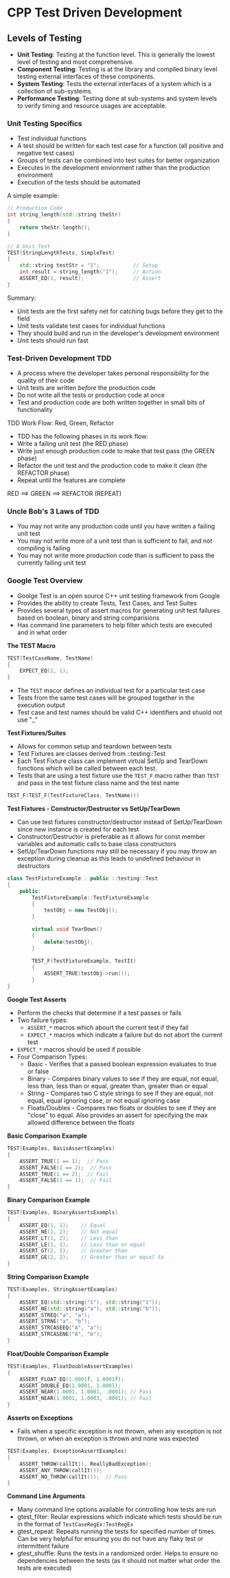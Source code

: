# CPP Test Driven Development

## Levels of Testing

- **Unit Testing**: Testing at the function level. This is generally the lowest level of testing and most comprehensive.  
- **Component Testing**: Testing is at the library and compiled binary level testing external interfaces of these components.  
- **System Testing**: Tests the external interfaces of a system which is a collection of sub-systems.  
- **Performance Testing**: Testing done at sub-systems and system levels to verify timing and resource usages are acceptable.  


### Unit Testing Specifics

- Test individual functions
- A test should be written for each test case for a function (all positive and negative test cases)
- Groups of tests can be combined into test suites for better organization
- Executes in the development envionment rather than the production environment
- Execution of the tests should be automated

A simple example:
```cpp
// Production Code
int string_length(std::string theStr)
{
    return theStr.length();
}

// A Unit Test
TEST(StringLengthTests, SimpleTest)
{
    std::string testStr = "1";           // Setup
    int result = string_length("1");     // Action
    ASSERT_EQ(1, result);                // Assert
}
```

Summary:  
- Unit tests are the first safety net for catching bugs before they get to the field
- Unit tests validate test cases for individual functions
- They should build and run in the developer's development environment
- Unit tests should run fast

### Test-Driven Development TDD

- A process where the developer takes personal responsibility for the quality of their code
- Unit tests are written *before* the production code
- Do not write all the tests or production code at once
- Test and production code are both written together in small bits of functionality

TDD Work Flow: Red, Green, Refactor  
- TDD has the following phases in its work flow:
- Write a failing unit test (the RED phase)
- Write just enough production code to make that test pass (the GREEN phase)
- Refactor the unit test and the production code to make it clean (the REFACTOR phase)
- Repeat until the features are complete

RED ==> GREEN ==> REFACTOR (REPEAT)

### Uncle Bob's 3 Laws of TDD

- You may not write any production code until you have written a failing unit test
- You may not write more of a unit test than is sufficient to fail, and not compiling is failing
- You may not write more production code than is sufficient to pass the currently failing unit test

### Google Test Overview

- Goolge Test is an open source C++ unit testing framework from Google
- Provides the ability to create Tests, Test Cases, and Test Suites
- Provides several types of assert macros for generating unit test failures based on boolean, binary and string comparisions
- Has command line parameters to help filter which tests are executed and in what order

**The TEST Macro**

```cpp
TEST(TestCaseName, TestName)
{
    EXPECT_EQ(1, 1);
}
```

- The `TEST` macor defines an individual test for a particular test case
- Tests from the same test cases will be grouped together in the execution output
- Test case and test names should be valid C++ identifiers and shuold not use "_"

**Test Fixtures/Suites**

- Allows for common setup and teardown between tests
- Test Fixtures are classes derived from ::testing::Test
- Each Test Fixture class can implement virtual SetUp and TearDown functions which will be called between each test.
- Tests that are using a test fixture use the `TEST_F` macro rather than `TEST` and pass in the test fixture class name and the test name

```cpp
TEST_F(TEST_F(TestFixtureClass, TestName)))
```

**Test Fixtures - Constructor/Destructor vs SetUp/TearDown**

- Can use test fixtures constructor/destructor instead of SetUp/TearDown since new instance is created for each test
- Constructor/Destructor is preferable as it allows for const member variables and automatic calls to base class constructors
- SetUp/TearDown functions may still be necessary if you may throw an exception during cleanup as this leads to undefined behaviour in destructors

```cpp
class TestFixtureExample : public ::testing::Test
{
    public:
        TestFixtureExample::TestFixtureExample
        {
            testObj = new TestObj();
        }

        virtual void TearDown()
        {
            delete(testObj);
        }

        TEST_F(TestFixtureExample, TestIt)
        {
            ASSERT_TRUE(testObj->run());
        }
}
```

**Google Test Asserts**

- Perform the checks that determine if a test passes or fails
- Two failure types:
    - `ASSERT_*` macros which abourt the current test if they fail
    - `EXPECT_*` macros which indicate a failure but do not abort the current test
- `EXPECT_*` macros should be used if possible
- Four Comparison Types:
    - Basic - Verifies that a passed boolean expression evaluates to true or false
    - Binary - Compares binary values to see if they are equal, not equal, less than, less than or equal, greater than, greater than or equal
    - String - Compares two C style strings to see if they are equal, not equal, equal ignoring case, or not equal ignoring case
    - Floats/Doubles - Compares two floats or doubles to see if they are "close" to equal. Also provides an assert for specifying the max allowed difference between the floats

**Basic Comparison Example**

```cpp
TEST(Examples, BasisAssertExamples)
{
    ASSERT_TRUE(1 == 1);  // Pass
    ASSERT_FALSE(1 == 2);  // Pass
    ASSERT_TRUE(1 == 2);  // Fail
    ASSERT_FALSE(1 == 1);  // Fail
}
```

**Binary Comparison Example**

```cpp
TEST(Examples, BinaryAssertsExampls)
{
    ASSERT_EQ(1, 1);    // Equal
    ASSERT_NE(1, 2);    // Not equal
    ASSERT_LT(1, 2);    // Less than
    ASSERT_LE(1, 1);    // Less than or equal
    ASSERT_GT(2, 1);    // Greater than
    ASSERT_GE(2, 2);    // Greater than or equal to
}
```

**String Comparison Example**

```cpp
TEST(Examples, StringAssertExamples)
{
    ASSERT_EQ(std::string("1"), std::string("1"));
    ASSERT_NE(std::string("a"), std::string("b"));
    ASSERT_STREQ("a", "a");
    ASSERT_STRNE("a", "b");
    ASSERT_STRCASEEQ("A", "a");
    ASSERT_STRCASENE("A", "b");
}
```

**Float/Double Comparison Example**

```cpp
TEST(Examples, FloatDoubleAssertExamples)
{
    ASSERT_FLOAT_EQ(1.0001f, 1.0001f);
    ASSERT_DOUBLE_EQ(1.0001, 1.0001);
    ASSERT_NEAR(1.0001, 1.0001, .0001); // Pass
    ASSERT_NEAR(1.0001, 1.0003, .0001); // Fail
}
```

**Asserts on Exceptions**

- Fails when a specific exception is not thrown, when any exception is not thrown, or when an exception is thrown and none was expected

```cpp
TEST(Examples, ExceptionAssertExamples)
{
    ASSERT_THROW(callIt(), ReallyBadException);
    ASSERT_ANY_THROW(callIt());
    ASSERT_NO_THROW(callIt());  // Pass
}
```


**Command Line Arguments**

- Many command line options available for controlling how tests are run
- gtest_filter: Reular expressions which indicate which tests should be run in the format of `TestCaseRegEx:TestRegEx`
- gtest_repeat: Repeats running the tests for specified number of times. Can be very helpful for ensuring you do not have any flaky test or intermittent failure
- gtest_shuffle: Runs the tests in a randomized order. Helps to ensure no dependencies between the tests (as it should not matter what order the tests are executed)